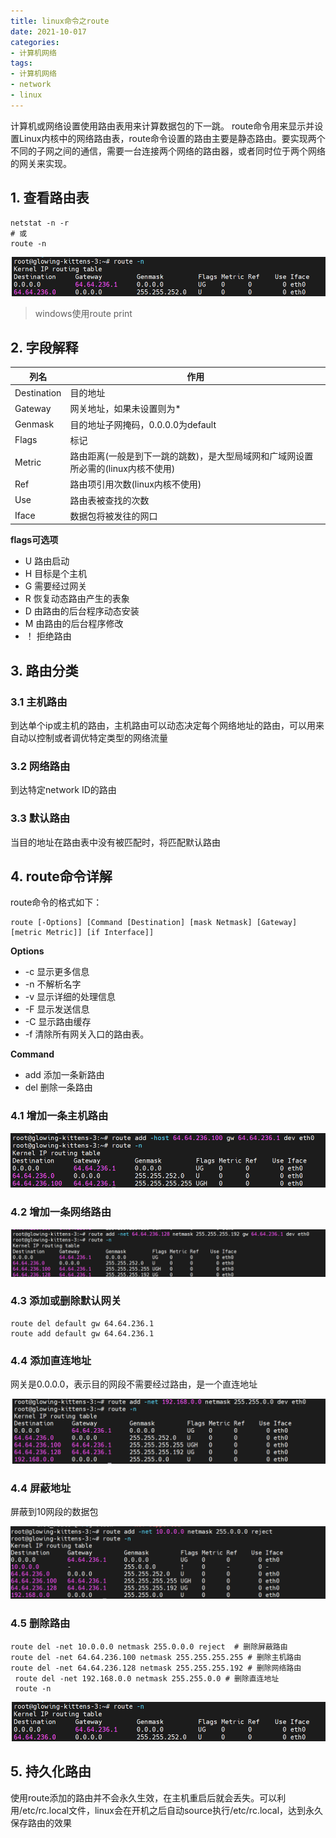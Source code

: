 ```yaml
---
title: linux命令之route
date: 2021-10-017
categories:
- 计算机网络
tags:
- 计算机网络
- network
- linux
---
```


计算机或网络设置使用路由表用来计算数据包的下一跳。 route命令用来显示并设置Linux内核中的网络路由表，route命令设置的路由主要是静态路由。要实现两个不同的子网之间的通信，需要一台连接两个网络的路由器，或者同时位于两个网络的网关来实现。

<!--more-->

## 1. 查看路由表

```shell
netstat -n -r 
# 或
route -n
```

![](https://raw.githubusercontent.com/shinerio/shinerio.github.io/blog-images/小书匠/1635056397569.png)

> windows使用route print

## 2. 字段解释

|  列名 |  作用  |
|-- | -- |
| Destination | 目的地址 |
| Gateway | 网关地址，如果未设置则为* |
| Genmask | 目的地址子网掩码，0.0.0.0为default |
| Flags | 标记 |
| Metric  | 路由距离(一般是到下一跳的跳数)，是大型局域网和广域网设置所必需的(linux内核不使用) |
| Ref | 路由项引用次数(linux内核不使用) |
| Use | 路由表被查找的次数 |
| Iface | 数据包将被发往的网口 |

**flags可选项**

- U  路由启动
- H  目标是个主机
- G  需要经过网关
- R  恢复动态路由产生的表象
- D  由路由的后台程序动态安装
- M  由路由的后台程序修改
- ！ 拒绝路由

## 3. 路由分类
 
 ### 3.1 主机路由

到达单个ip或主机的路由，主机路由可以动态决定每个网络地址的路由，可以用来自动以控制或者调优特定类型的网络流量
 
### 3.2 网络路由

到达特定network ID的路由

### 3.3 默认路由

当目的地址在路由表中没有被匹配时，将匹配默认路由

## 4. route命令详解

route命令的格式如下：
```shell
route [-Options] [Command [Destination] [mask Netmask] [Gateway] [metric Metric]] [if Interface]] 
```

**Options**
- -c 显示更多信息
- -n 不解析名字
- -v 显示详细的处理信息
- -F 显示发送信息
- -C 显示路由缓存
- -f 清除所有网关入口的路由表。 

**Command**
- add  添加一条新路由
- del 删除一条路由

### 4.1 增加一条主机路由

![enter description here](https://raw.githubusercontent.com/shinerio/shinerio.github.io/blog-images/小书匠/1635058414021.png)

### 4.2 增加一条网络路由

![enter description here](https://raw.githubusercontent.com/shinerio/shinerio.github.io/blog-images/小书匠/1635058504391.png)

### 4.3 添加或删除默认网关

```shell
route del default gw 64.64.236.1
route add default gw 64.64.236.1
```

### 4.4 添加直连地址 

网关是0.0.0.0，表示目的网段不需要经过路由，是一个直连地址

![enter description here](https://raw.githubusercontent.com/shinerio/shinerio.github.io/blog-images/小书匠/1635058773611.png)

### 4.4 屏蔽地址

屏蔽到10网段的数据包

![enter description here](https://raw.githubusercontent.com/shinerio/shinerio.github.io/blog-images/小书匠/1635058907250.png)

### 4.5 删除路由

```shell
route del -net 10.0.0.0 netmask 255.0.0.0 reject  # 删除屏蔽路由
route del -net 64.64.236.100 netmask 255.255.255.255 # 删除主机路由
route del -net 64.64.236.128 netmask 255.255.255.192 # 删除网络路由
 route del -net 192.168.0.0 netmask 255.255.0.0 # 删除直连地址
 route -n
```

![](https://raw.githubusercontent.com/shinerio/shinerio.github.io/blog-images/小书匠/1635056397569.png)


## 5. 持久化路由

使用route添加的路由并不会永久生效，在主机重启后就会丢失。可以利用/etc/rc.local文件，linux会在开机之后自动source执行/etc/rc.local，达到永久保存路由的效果